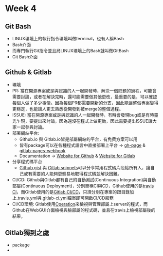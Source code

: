 # Week 4
## Git Bash
* LINUX環境上的執行指令環境叫做terminal，也有人稱Bash
* Bash介面
* 而專門執行Git指令並且局LINUX環境上的Bash就叫做GitBash
* Git Bash介面
## Github & Gitlab
* 環境
* PR: 當在開源專案或是與認識的人一起開發時，解決一個問題的過程，可能會需要討論，或者在解決完時，還可能需要做其他更改，最重要的是，可以確認每個人做了多少事情。因為每個PR都需要開新的分支，因此能讓整個專案變得更穩定，也能讓人更去熟悉從開發到被merge的整個過程。
* ISSUE: 當在開源專案或是與認識的人一起開發時，有時會發現bug或是有時靈光乍現，要提出來討論，因為還沒在程式上做更動，因此需要提出ISSUE讓大家一起參與討論。
* 部署網站平台:
  * Github.io 與 Gitlab.io皆是部屬網站的平台，有免費方案可以用
  * 皆有package可以在各種程式語言中直接部署上平台 -> [gh-page](https://www.npmjs.com/package/gh-pages) & [gitlab-pages-webhook](https://www.npmjs.com/package/gitlab-pages-webhook)
  * Documentation -> [Website for Github](https://help.github.com/articles/configuring-a-publishing-source-for-github-pages/) & [Website for Gitlab](https://about.gitlab.com/product/pages/)
* 分享程式碼平台
  * [Github gist](https://gist.github.com/) 與 [Gitlab snippets](https://docs.gitlab.com/ee/user/snippets.html)可以分享常用程式碼片段給所有人，讓自己或有需要的人能夠更輕易地取得程式碼並解決困難。
* CI/CD: Github與Gitlab都有自己的自動測試(Continuous Integration)與自動部屬(Continuous Deployment)，分別簡稱CI與CD，Github使用的是[travis CI](https://docs.travis-ci.com/)，而Gitlab使用的是[Gitlab CI/CD](https://docs.gitlab.com/ee/ci/)，只須分別在專案的跟目錄加上.travis.yml與.gitlab-ci.yml檔案即可開啟CI/CD服務
* CI/CD環境: Gitlab使用[Operation](https://docs.gitlab.com/ee/ci/environments.html)來檢視與管理部屬上server的程式，而Github在WebGUI介面檢視與臉部屬的程式碼，並且在travis上檢視部屬後的結果。
## Gitlab獨到之處
* package
* 
